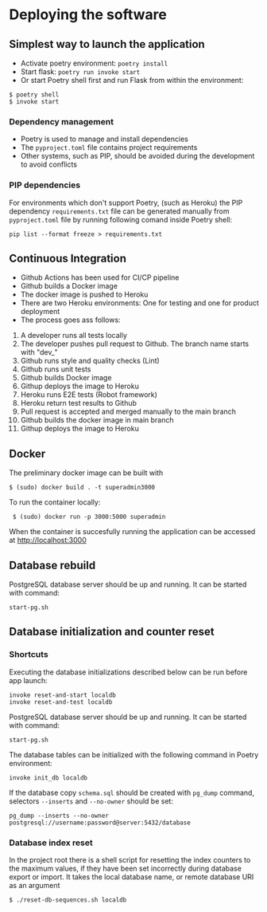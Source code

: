 # Deploying the software

## Simplest way to launch the application
- Activate poetry environment: `poetry install`
- Start flask: `poetry run invoke start`
- Or start Poetry shell first and run Flask from within the environment:
```
$ poetry shell
$ invoke start
```

### Dependency management

- Poetry is used to manage and install dependencies
- The `pyproject.toml` file contains project requirements
- Other systems, such as PIP, should be avoided during the development to avoid conflicts

### PIP dependencies

For environments which don't support Poetry, (such as Heroku) the PIP dependency `requirements.txt` file can be generated manually from `pyproject.toml` file by running following comand inside Poetry shell:
```
pip list --format freeze > requirements.txt
```
## Continuous Integration

- Github Actions has been used for CI/CP pipeline
- Github builds a Docker image
- The docker image is pushed to Heroku
- There are two Heroku environments: One for testing and one for product deployment
- The process goes ass follows:

1. A developer runs all tests locally
1. The developer pushes pull request to Github. The branch name starts with "dev_"
1. Github runs style and quality checks (Lint)
1. Github runs unit tests
1. Github builds Docker image
1. Githup deploys the image to Heroku
1. Heroku runs E2E tests (Robot framework)
1. Heroku return test results to Github
1. Pull request is accepted and merged manually to the main branch
1. Github builds the docker image in main branch
1. Githup deploys the image to Heroku


## Docker
The preliminary docker image can be built with
```
$ (sudo) docker build . -t superadmin3000
```

To run the container locally:
```
 $ (sudo) docker run -p 3000:5000 superadmin

```
When the container is succesfully running the application can be accessed at [http://localhost:3000](http://localhost:3000)

## Database rebuild


PostgreSQL database server should be up and running. It can be started with command:
```
start-pg.sh
```

## Database initialization and counter reset

### Shortcuts

Executing the database initializations described below can be run before app launch:
```
invoke reset-and-start localdb
invoke reset-and-test localdb
```

PostgreSQL database server should be up and running. It can be started with command:
```
start-pg.sh
```

The database tables can be initialized with the following command in Poetry environment:
```
invoke init_db localdb
```

If the database copy `schema.sql` should be created with `pg_dump` command, selectors `--inserts` and `--no-owner` should be set:


```
pg_dump --inserts --no-owner postgresql://username:password@server:5432/database
```

### Database index reset

In the project root there is a shell script for resetting the index counters to the maximum values, if they have been set incorrectly during database export or import. It takes the local database name, or remote database URI as an argument

```
$ ./reset-db-sequences.sh localdb
```
